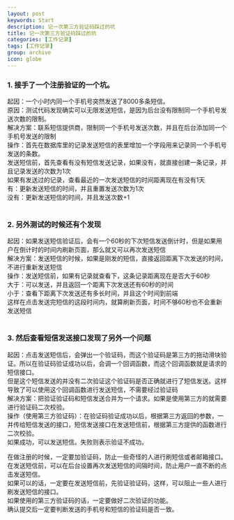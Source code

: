 ```yaml
---
layout: post
keywords: Start
description: 记一次第三方验证码踩过的坑
title: 记一次第三方验证码踩过的坑
categories: [工作记录]
tags: [工作记录]
group: archive
icon: globe
---
```




### 1. 接手了一个注册验证的一个坑。
起因：一个小时内同一个手机号突然发送了8000多条短信。<br>
原因：测试代码发现确实可以无限发送短信，是因为后台没有限制同一个手机号发送次数的限制。<br>
解决方案：联系短信提供商，限制同一个手机号发送次数，并且在后台添加同一个手机号发送的限制<br>
操作：首先在数据库里的记录发送短信的表里增加一个字段用来记录同一个手机号发送的条数。<br>
发送短信前，首先查看有没有短信发送记录，如果没有，就直接创建一条记录，并且记录发送的次数为1次<br>
如果有发送过的记录，查看最近的一次发送短信的时间距离现在有没有1天<br>
    有：更新发送短信的时间，并且重置发送次数为1次<br>
    没有：更新发送短信的时间，并且发送次数+1<br>
<br>
### 2. 另外测试的时候还有个发现
起因：如果发送短信验证后，会有一个60秒的下次短信发送倒计时，但是如果用户在倒计时的时间内刷新页面，那么就又可以再次发送短信<br>
解决方案：发送短信的时候，如果是刚发的短信，直接返回距离下次发送的时间，不进行重新发送短信<br>
操作：发送短信前，如果有记录就查看下，这条记录距离现在是否大于60秒<br>
    大于：可以发送，并且返回一个距离下次发送还有60秒的时间<br>
    小于：查看下距离下次发送还有多长时间，并且这个时间到前端<br>
这样在点击发送完短信的这段时间内，就算刷新页面，时间不够60秒也不会重新发送短信<br>
<br>
### 3. 然后查看短信发送接口发现了另外一个问题
起因：点击发送短信后，会弹出一个验证码，而这个验证码是第三方的拖动滑块验证。所以在验证码验证成功以后，会调一个回调函数，而这个回调函数就是请求的短信接口。<br>
但是这个短信发送的并没有二次验证这个验证码是否正确就进行了短信发送。这样导致了可以使用这个回调函数进行发送短信，不需要经过验证码<br>
解决方案：把验证验证码和短信发送合并为一个请求。如果是使用第三方的就需要进行验证码二次校验。<br>
操作（使用第三方验证码）：在验证码验证成功以后，根据第三方返回的参数，一并传给短信发送的接口，短信发送接口在发送短信前，根据第三方提供的函数进行二次校验。<br>
如果成功，可以发送短信。失败则表示验证不成功。<br>

在做注册的时候，一定要加验证码，防止一些奇怪的人进行刷短信或者邮箱接口。<br>
在发送短信前，可以在后台设置再次发送短信的间隔时间，防止用户一直不断的点击发送短信。<br>
如果可以的话，一定要在发送短信前，先验证验证码，这样，可以阻止一些人进行刷发送短信的接口。<br>
如果使用的第三方验证码的话，一定要做好二次验证的功能。<br>
确认提交后一定要判断发送的手机号和短信的验证码是否一致。<br>